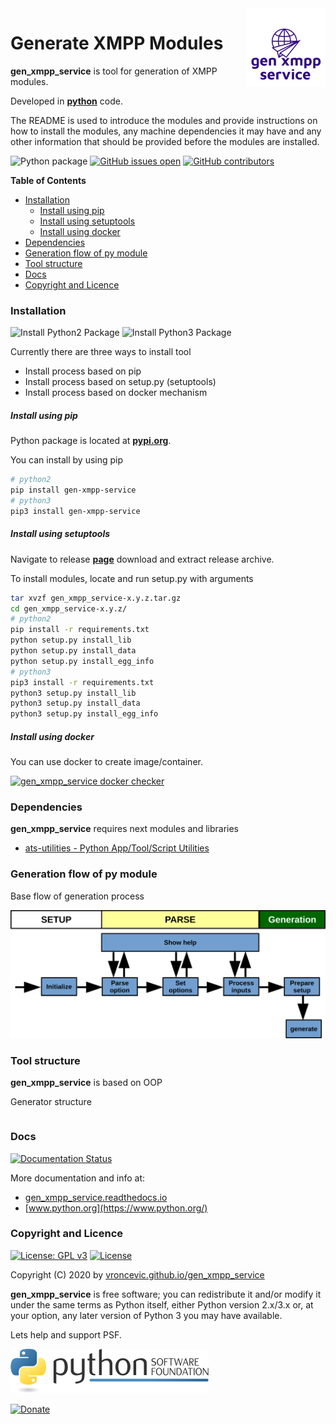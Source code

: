 <img align="right" src="https://raw.githubusercontent.com/vroncevic/gen_xmpp_service/dev/docs/gen_xmpp_service_logo.png" width="25%">

# Generate XMPP Modules

**gen_xmpp_service** is tool for generation of XMPP modules.

Developed in **[python](https://www.python.org/)** code.

The README is used to introduce the modules and provide instructions on
how to install the modules, any machine dependencies it may have and any
other information that should be provided before the modules are installed.

![Python package](https://github.com/vroncevic/gen_xmpp_service/workflows/Python%20package%20gen_xmpp_service/badge.svg?branch=master) [![GitHub issues open](https://img.shields.io/github/issues/vroncevic/gen_xmpp_service.svg)](https://github.com/vroncevic/gen_xmpp_service/issues) [![GitHub contributors](https://img.shields.io/github/contributors/vroncevic/gen_xmpp_service.svg)](https://github.com/vroncevic/gen_xmpp_service/graphs/contributors)

<!-- START doctoc generated TOC please keep comment here to allow auto update -->
<!-- DON'T EDIT THIS SECTION, INSTEAD RE-RUN doctoc TO UPDATE -->
**Table of Contents**

- [Installation](#installation)
    - [Install using pip](#install-using-pip)
    - [Install using setuptools](#install-using-setuptools)
    - [Install using docker](#install-using-docker)
- [Dependencies](#dependencies)
- [Generation flow of py module](#generation-flow-of-py-module)
- [Tool structure](#tool-structure)
- [Docs](#docs)
- [Copyright and Licence](#copyright-and-licence)

<!-- END doctoc generated TOC please keep comment here to allow auto update -->

### Installation

![Install Python2 Package](https://github.com/vroncevic/gen_xmpp_service/workflows/Install%20Python2%20Package%20gen_xmpp_service/badge.svg?branch=master) ![Install Python3 Package](https://github.com/vroncevic/gen_xmpp_service/workflows/Install%20Python3%20Package%20gen_xmpp_service/badge.svg?branch=master)

Currently there are three ways to install tool
* Install process based on pip
* Install process based on setup.py (setuptools)
* Install process based on docker mechanism

##### Install using pip

Python package is located at **[pypi.org](https://pypi.org/project/gen-xmpp-service/)**.

You can install by using pip

```bash
# python2
pip install gen-xmpp-service
# python3
pip3 install gen-xmpp-service
```

##### Install using setuptools

Navigate to release **[page](https://github.com/vroncevic/gen_xmpp_service/releases/)** download and extract release archive.

To install modules, locate and run setup.py with arguments

```bash
tar xvzf gen_xmpp_service-x.y.z.tar.gz
cd gen_xmpp_service-x.y.z/
# python2
pip install -r requirements.txt
python setup.py install_lib
python setup.py install_data
python setup.py install_egg_info
# python3
pip3 install -r requirements.txt
python3 setup.py install_lib
python3 setup.py install_data
python3 setup.py install_egg_info
```

##### Install using docker

You can use docker to create image/container.

[![gen_xmpp_service docker checker](https://github.com/vroncevic/gen_xmpp_service/workflows/gen_xmpp_service%20docker%20checker/badge.svg)](https://github.com/vroncevic/gen_xmpp_service/actions?query=workflow%3A%22gen_xmpp_service+docker+checker%22)

### Dependencies

**gen_xmpp_service** requires next modules and libraries

* [ats-utilities - Python App/Tool/Script Utilities](https://vroncevic.github.io/ats_utilities)

### Generation flow of py module

Base flow of generation process

![Generation flow](https://raw.githubusercontent.com/vroncevic/gen_xmpp_service/dev/docs/gen_xmpp_service_flow.png)

### Tool structure

**gen_xmpp_service** is based on OOP

Generator structure

```bash

```

### Docs

[![Documentation Status](https://readthedocs.org/projects/gen_xmpp_service/badge/?version=latest)](https://gen_xmpp_service.readthedocs.io/projects/gen_xmpp_service/en/latest/?badge=latest)

More documentation and info at:
* [gen_xmpp_service.readthedocs.io](https://gen_xmpp_service.readthedocs.io/en/latest/)
* [www.python.org](https://www.python.org/)

### Copyright and Licence

[![License: GPL v3](https://img.shields.io/badge/License-GPLv3-blue.svg)](https://www.gnu.org/licenses/gpl-3.0) [![License](https://img.shields.io/badge/License-Apache%202.0-blue.svg)](https://opensource.org/licenses/Apache-2.0)

Copyright (C) 2020 by [vroncevic.github.io/gen_xmpp_service](https://vroncevic.github.io/gen_xmpp_service)

**gen_xmpp_service** is free software; you can redistribute it and/or modify
it under the same terms as Python itself, either Python version 2.x/3.x or,
at your option, any later version of Python 3 you may have available.

Lets help and support PSF.

[![Python Software Foundation](https://raw.githubusercontent.com/vroncevic/gen_xmpp_service/dev/docs/psf-logo-alpha.png)](https://www.python.org/psf/)

[![Donate](https://www.paypalobjects.com/en_US/i/btn/btn_donateCC_LG.gif)](https://psfmember.org/index.php?q=civicrm/contribute/transact&reset=1&id=2)
